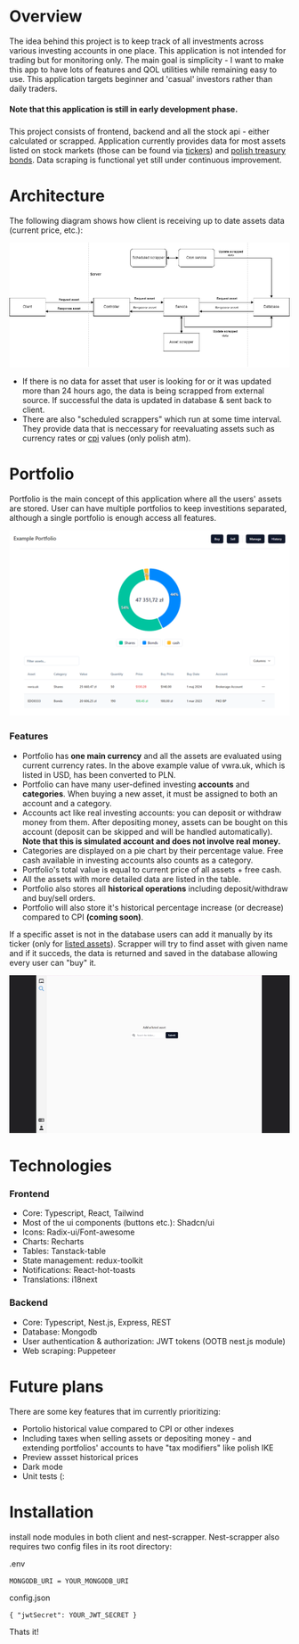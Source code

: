 # Overview
 The idea behind this project is to keep track of all investments across various investing accounts in one place. This application is not intended for trading but for monitoring only. The main goal is simplicity - I want to make this app to have lots of features and QOL utilities while remaining easy to use. This application targets beginner and 'casual' investors rather than daily traders. 
#### Note that this application is still in early development phase.

#####
This project consists of frontend, backend and all the stock api - either calculated or scrapped. Application currently provides data for most assets listed on stock markets (those can be found via [tickers](https://en.wikipedia.org/wiki/Ticker_symbol)) and  [polish treasury bonds](https://www.obligacjeskarbowe.pl/). Data scraping is functional yet still under continuous improvement.

# Architecture
The following diagram shows how client is receiving up to date assets data (current price, etc.):

![asset architecture](https://raw.githubusercontent.com/ezrnew/finance-app/main/assets/asset-architecture.png "asset architecture")

- If there is no data for asset that user is looking for or it was updated more than 24 hours ago, the data is being scrapped from external source. If successful the data is updated in database & sent back to client.
- There are also "scheduled scrappers" which run at some time interval. They provide data that is neccessary for reevaluating assets such as  currency rates or  [cpi](https://en.wikipedia.org/wiki/Consumer_price_index) values (only polish atm).

# Portfolio
Portfolio is the main concept of this application where all the users' assets are stored. User can have multiple portfolios to keep investitions separated, although a single portfolio is enough access all features.

![example portfolio](https://raw.githubusercontent.com/ezrnew/finance-app/main/assets/example-portfolio.png "example portfolio")

### Features
- Portfolio has **one main currency** and all the assets are evaluated using current currency rates. In the above example value of vwra.uk, which is listed in USD, has been converted to PLN.
- Portfolio can have many user-defined investing **accounts** and **categories**. When buying a new asset, it must be assigned to both an account and a category.
- Accounts act like real investing accounts: you can deposit or withdraw money from them. After depositing   money, assets can be bought on this account (deposit can be skipped and will be handled automatically). **Note that this is simulated account and does not involve real money.** 
- Categories are displayed on a pie chart by their percentage value. Free cash available in investing accounts also counts as a category. 
- Portfolio's total value is equal to current price of all assets + free cash.
- All the assets with more detailed data are listed in the table.
- Portfolio also stores all **historical operations** including deposit/withdraw and buy/sell orders.
- Portfolio will also store it's historical percentage increase (or decrease) compared to CPI **(coming soon)**.


If a specific asset is not in the database users can add it manually by its ticker (only for [listed assets](https://www.investopedia.com/terms/l/listed.asp)). Scrapper will try to find asset with given name and if it succeds, the data is returned and saved in the database allowing every user can "buy" it.


![adding asset](https://raw.githubusercontent.com/ezrnew/finance-app/main/assets/add-new-asset-demo.gif "adding asset")

# Technologies
### Frontend
- Core: Typescript, React, Tailwind
- Most of the ui components (buttons etc.): Shadcn/ui
- Icons: Radix-ui/Font-awesome
- Charts: Recharts
- Tables: Tanstack-table
- State management: redux-toolkit
- Notifications: React-hot-toasts
- Translations: i18next
### Backend
- Core: Typescript, Nest.js, Express, REST
- Database: Mongodb
- User authentication & authorization: JWT tokens (OOTB nest.js module)
- Web scraping: Puppeteer
# Future plans
There are some key features that im currently prioritizing:
- Portolio historical value compared to CPI or other indexes
- Including taxes when selling assets or depositing money - and extending portfolios' accounts to have "tax modifiers" like polish IKE
- Preview assset historical prices 
- Dark mode
- Unit tests  (:



# Installation
install node modules in both client and nest-scrapper. Nest-scrapper also requires two config files in its root directory:

 .env
 ```
MONGODB_URI = YOUR_MONGODB_URI
 ```
 config.json
 ```
 { "jwtSecret": YOUR_JWT_SECRET }
 ```

Thats it!
